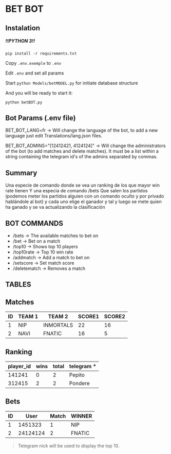 BET BOT
=======

Instalation
-----------
##### !!PYTHON 3!!

`pip install -r requirements.txt`

Copy `.env.exemple` to `.env`

Edit `.env` and set all params 

Start `python Models/betMODEL.py` for initiate database structure

And you will be ready to start it:

`python betBOT.py`


Bot Params (.env file)
----------

BET_BOT_LANG=fr -> Will change the language of the bot, to add a new language just
edit Translations/lang.json files.

BET_BOT_ADMINS="[12412421, 4124124]" -> Will change the administrators of the bot (to
add matches and delete matches). It must be a list within a string containing
the telegram id's of the admins separated by commas.

Summary
-------

Una especie de comando donde se vea un ranking de los que mayor win rate tienen
Y una especia de comando /bets
Que salen los partidos (podemos meter los partidos alguien con un comando oculto y por privado hablándole al bot)
y cada uno elige el ganador y tal y luego se mete quien ha ganado y se va actualizando la clasificación

BOT COMMANDS
------------

* /bets -> The available matches to bet on
* /bet -> Bet on a match
* /top10 -> Shows top 10 players
* /top10rate -> Top 10 win rate
* /addmatch -> Add a match to bet on
* /setscore -> Set match score
* /deletematch -> Removes a match


TABLES
------


## Matches

| ID  | TEAM 1    | TEAM 2    | SCORE1 | SCORE2 |
| --- | --------- | --------- | ------ | ------ |
| 1   | NIP       | INMORTALS | 22     | 16     |
| 2   | NAVI      | FNATIC    | 16     | 5      |

## Ranking

| player_id | wins | total | telegram *|
| --------- | ---- | ----- | --------- |
| 141241    | 0    | 2     | Pepito    |
| 312415    | 2    | 2     | Pondere   |

## Bets

| ID  | User      | Match     | WINNER |
| --- | --------- | --------- | ------ |
| 1   | 1451323   | 1         | NIP    |
| 2   | 24124124  | 2         | FNATIC |

> Telegram nick will be used to display the top 10.


